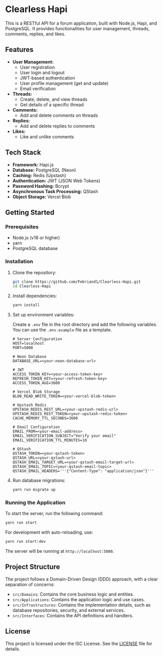 # Clearless Hapi

This is a RESTful API for a forum application, built with Node.js, Hapi, and PostgreSQL. It provides functionalities for user management, threads, comments, replies, and likes.

## Features

- **User Management:**
  - User registration
  - User login and logout
  - JWT-based authentication
  - User profile management (get and update)
  - Email verification
- **Threads:**
  - Create, delete, and view threads
  - Get details of a specific thread
- **Comments:**
  - Add and delete comments on threads
- **Replies:**
  - Add and delete replies to comments
- **Likes:**
  - Like and unlike comments

## Tech Stack

- **Framework:** Hapi.js
- **Database:** PostgreSQL (Neon)
- **Caching:** Redis (Upstash)
- **Authentication:** JWT (JSON Web Tokens)
- **Password Hashing:** Bcrypt
- **Asynchronous Task Processing:** QStash
- **Object Storage:** Vercel Blob

## Getting Started

### Prerequisites

- Node.js (v18 or higher)
- yarn
- PostgreSQL database

### Installation

1.  Clone the repository:

    ```bash
    git clone https://github.com/Febriand1/Clearless-Hapi.git
    cd Clearless-Hapi
    ```

2.  Install dependencies:

    ```bash
    yarn install
    ```

3.  Set up environment variables:

    Create a `.env` file in the root directory and add the following variables. You can use the `.env.example` file as a template.

    ```
    # Server Configuration
    HOST=localhost
    PORT=5000

    # Neon Database
    DATABASE_URL=<your-neon-database-url>

    # JWT
    ACCESS_TOKEN_KEY=<your-access-token-key>
    REFRESH_TOKEN_KEY=<your-refresh-token-key>
    ACCESS_TOKEN_AGE=3600

    # Vercel Blob Storage
    BLOB_READ_WRITE_TOKEN=<your-vercel-blob-token>

    # Upstash Redis
    UPSTASH_REDIS_REST_URL=<your-upstash-redis-url>
    UPSTASH_REDIS_REST_TOKEN=<your-upstash-redis-token>
    CACHE_MEMORY_TTL_SECONDS=3600

    # Email Configuration
    EMAIL_FROM=<your-email-address>
    EMAIL_VERIFICATION_SUBJECT="Verify your email"
    EMAIL_VERIFICATION_TTL_MINUTES=10

    # QStash
    QSTASH_TOKEN=<your-qstash-token>
    QSTASH_URL=<your-qstash-url>
    QSTASH_EMAIL_TARGET_URL=<your-qstash-email-target-url>
    QSTASH_EMAIL_TOPIC=<your-qstash-email-topic>
    QSTASH_EMAIL_HEADERS='''{"Content-Type": "application/json"}'''
    ```

4.  Run database migrations:

    ```bash
    yarn run migrate up
    ```

### Running the Application

To start the server, run the following command:

```bash
yarn run start
```

For development with auto-reloading, use:

```bash
yarn run start:dev
```

The server will be running at `http://localhost:5000`.

## Project Structure

The project follows a Domain-Driven Design (DDD) approach, with a clear separation of concerns:

- `src/Domains`: Contains the core business logic and entities.
- `src/Applications`: Contains the application logic and use cases.
- `src/Infrastructures`: Contains the implementation details, such as database repositories, security, and external services.
- `src/Interfaces`: Contains the API definitions and handlers.

## License

This project is licensed under the ISC License. See the [LICENSE](LICENSE) file for details.
